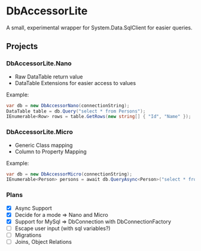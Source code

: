 # DbAccessorLite

A small, experimental wrapper for System.Data.SqlClient for easier queries.

## Projects

### DbAccessorLite.Nano

- Raw DataTable return value
- DataTable Extensions for easier access to values

Example:

```csharp
var db = new DbAccessorNano(connectionString);
DataTable table = db.Query("select * from Persons");
IEnumerable<Row> rows = table.GetRows(new string[] { "Id", "Name" });
```

### DbAccessorLite.Micro

- Generic Class mapping
- Column to Property Mapping

Example:

```csharp
var db = new DbAccessorMicro(connectionString);
IEnumerable<Person> persons = await db.QueryAsync<Person>("select * from Persons");
```

### Plans

- [x] Async Support
- [x] Decide for a mode => Nano and Micro
- [x] Support for MySql => DbConnection with DbConnectionFactory
- [ ] Escape user input (with sql variables?)
- [ ] Migrations
- [ ] Joins, Object Relations
